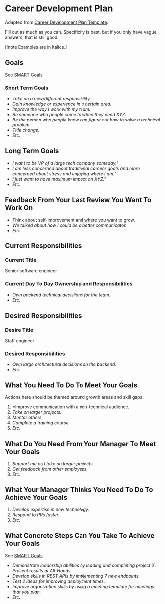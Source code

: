 # Career Development Plan

Adapted from [Career Development Plan Template](https://docs.google.com/document/d/17G-8Av5UEXWvxOuF14wsmxR0Pr7s8svcNahCj9_Cgjs/edit?pli=1&tab=t.0#heading=h.l2xn5uelayp8).

Fill out as much as you can. Specificity is best, but if you only have vague answers, that is still good.

[!note Examples are in italics.]

## Goals

See [SMART Goals](/growth/smart-goals.md)

### Short Term Goals

- *Take on a new/different responsibility.*
- *Gain knowledge or experience in a certain area.*
- *Improve the way I work with my team.*
- *Be someone who people come to when they need XYZ.*
- *Be the person who people know can figure out how to solve a technical problem.*
- *Title change.*
- *Etc.*

## Long Term Goals

- *I want to be VP of a large tech company someday."*
- *I am less concerned about traditional careeer goals and more concerned about stress and enjoying where I am."*
- *I just want to have maximum impact on XYZ."*
- *Etc.*

## Feedback From Your Last Review You Want To Work On

- Think about self-improvement and where you want to grow.
- *We talked about how I could be a better communicator.*
- *Etc.*

## Current Responsibilities

### Current Title

Senior software engineer

### Current Day To Day Ownership and Responsibilities

- *Own backend technical decisiions for the team.*
- *Etc.*

## Desired Responsibilities

### Desire Title

Staff engineer

### Desired Responsibilities

- *Own large architectural decisions on the backend.*
- *Etc.*

## What You Need To Do To Meet Your Goals

Actions here should be themed around growth areas and skill gaps.

1. *Improve communication with a non-technical audience.
1. *Take on larger projects.*
1. *Mentor others.*
1. *Complete a training course.*
1. *Etc.*

## What Do You Need From Your Manager To Meet Your Goals

1. *Support me as I take on larger projects.*
1. *Get feedback from other employees.*
1. *Etc.*

## What Your Manager Thinks You Need To Do To Achieve Your Goals

1. *Develop expertise in new technology.*
1. *Respond to PRs faster.*
1. *Etc.*

## What Concrete Steps Can You Take To Achieve Your Goals

See [SMART Goals](/growth/smart-goals.md)

- *Demonstrate leadership abilities by leading and completing project X. Present results at All-Hands.*
- *Develop skills in REST APIs by implementing 7 new endpoints.*
- *Test 2 ideas for improving deployment times.*
- *Improve organization skills by using a meeting template for meetings that you plan.*
- *Etc.*
